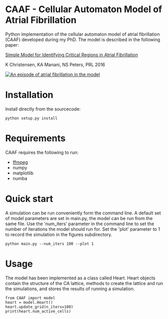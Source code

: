 # CAAF - Cellular Automaton Model of Atrial Fibrillation
Python implementation of the cellular automaton model of atrial fibrillation
(CAAF) developed during my PhD. The model is described in the following paper:

[Simple Model for Identifying Critical Regions in Atrial Fibrillation](https://journals.aps.org/prl/abstract/10.1103/PhysRevLett.114.028104)

K Christensen, KA Manani, NS Peters, PRL 2016

[![An episode of atrial fibrillation in the model](https://img.youtube.com/vi/a-uq-mvUqCM/0.jpg)](https://www.youtube.com/watch?v=a-uq-mvUqCM)



# Installation
Install directly from the sourcecode:

    python setup.py install

# Requirements
CAAF requires the following to run:
* [ffmpeg](https://www.ffmpeg.org/download.html)
* numpy
* matplotlib
* numba


# Quick start
A simulation can be run conveniently form the command line. A default set of model parameters are set in main.py, the model can be run from
the same file. Use the 'num_iters' parameter in the command line to set the number of iterations
the model should run for. Set the 'plot' parameter to 1 to record the simulation in the figures subdirectory.

    python main.py --num_iters 100 --plot 1

# Usage
The model has been implemented as a class called Heart. Heart objects contain
the structure of the CA lattice, methods to create the lattice and run the simulations,
and stores the results of running a simulation.

    from CAAF import model
    heart = model.Heart()
    heart.update_grid(n_iters=100)
    print(heart.num_active_cells)

